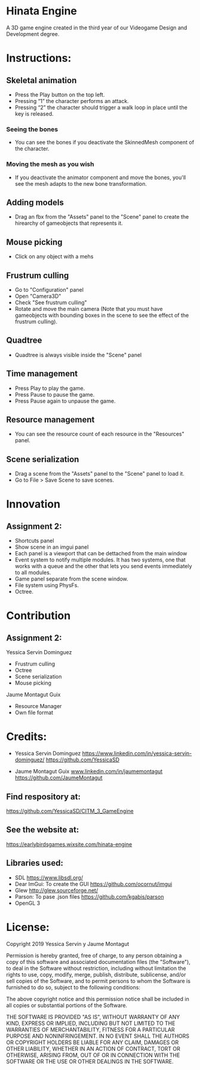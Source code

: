 # Hinata Engine
A 3D game engine created in the third year of our Videogame Design and Development degree.

# Instructions:

## Skeletal animation
- Press the Play button on the top left.
- Pressing “1” the character performs an attack.
- Pressing “2” the character should trigger a walk loop in place until the key is released.

### Seeing the bones
- You can see the bones if you deactivate the SkinnedMesh component of the character.

### Moving the mesh as you wish
- If you deactivate the animator component and move the bones, you'll see the mesh adapts to the new bone transformation.

## Adding models
- Drag an fbx from the "Assets" panel to the "Scene" panel to create the hirearchy of gameobjects that represents it.

## Mouse picking
- Click on any object with a mehs

## Frustrum culling
- Go to "Configuration" panel
- Open "Camera3D"
- Check "See frustrum culling"
- Rotate and move the main camera
(Note that you must have gameobjects with bounding boxes in the scene to see the effect of the frustrum culling).

## Quadtree
- Quadtree is always visible inside the "Scene" panel

## Time management
- Press Play to play the game.
- Press Pause to pause the game.
- Press Pause again to unpause the game.

## Resource management
- You can see the resource count of each resource in the "Resources" panel.

## Scene serialization
- Drag a scene from the "Assets" panel to the "Scene" panel to load it.
- Go to File > Save Scene to save scenes.

# Innovation

## Assignment 2:
- Shortcuts panel
- Show scene in an imgui panel
- Each panel is a viewport that can be dettached from the main window
- Event system to notify multiple modules. It has two systems, one that works with a queue and the other that lets you send events immediately to all modules.
- Game panel separate from the scene window.
- File system using PhysFs.
- Octree.

# Contribution

## Assignment 2:
Yessica Servin Dominguez
- Frustrum culling
- Octree
- Scene serialization
- Mouse picking

Jaume Montagut Guix
- Resource Manager
- Own file format

# Credits:

- Yessica Servin Dominguez
https://www.linkedin.com/in/yessica-servin-dominguez/
https://github.com/YessicaSD

- Jaume Montagut Guix
www.linkedin.com/in/jaumemontagut
https://github.com/JaumeMontagut

## Find respository at:
https://github.com/YessicaSD/CITM_3_GameEngine

## See the website at:
https://earlybirdsgames.wixsite.com/hinata-engine

## Libraries used:
- SDL
https://www.libsdl.org/
- Dear ImGui: To create the GUI
https://github.com/ocornut/imgui
- Glew
http://glew.sourceforge.net/
- Parson: To pase .json files
https://github.com/kgabis/parson
- OpenGL 3

# License:

Copyright 2019 Yessica Servin y Jaume Montagut

Permission is hereby granted, free of charge, to any person obtaining a copy of this software and associated documentation files (the "Software"), to deal in the Software without restriction, including without limitation the rights to use, copy, modify, merge, publish, distribute, sublicense, and/or sell copies of the Software, and to permit persons to whom the Software is furnished to do so, subject to the following conditions:

The above copyright notice and this permission notice shall be included in all copies or substantial portions of the Software.

THE SOFTWARE IS PROVIDED "AS IS", WITHOUT WARRANTY OF ANY KIND, EXPRESS OR IMPLIED, INCLUDING BUT NOT LIMITED TO THE WARRANTIES OF MERCHANTABILITY, FITNESS FOR A PARTICULAR PURPOSE AND NONINFRINGEMENT. IN NO EVENT SHALL THE AUTHORS OR COPYRIGHT HOLDERS BE LIABLE FOR ANY CLAIM, DAMAGES OR OTHER LIABILITY, WHETHER IN AN ACTION OF CONTRACT, TORT OR OTHERWISE, ARISING FROM, OUT OF OR IN CONNECTION WITH THE SOFTWARE OR THE USE OR OTHER DEALINGS IN THE SOFTWARE.